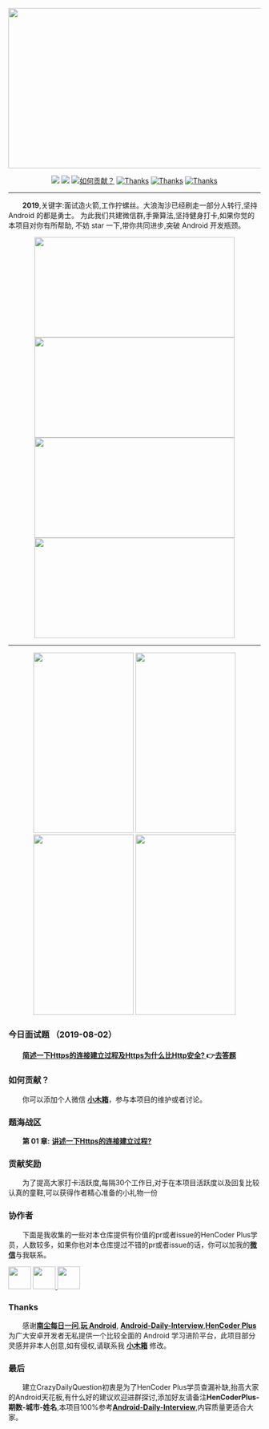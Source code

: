  <p align="center">
   <a href="https://github.com/Moosphan/Android-Daily-Interview" target="_blank">
 	  <img src="https://raw.githubusercontent.com/MicroKibaco/CrazyDailyQuestion/master/image/title.png" width="1200" height="320"/>
   </a>
 </p>
 
 <p align="center">
   <a href="#主要面向对象"><img src="https://img.shields.io/badge/%E9%9D%A2%E5%90%91-Android%E5%BC%80%E5%8F%91-%232CC159.svg"></a>
   <a href="https://raw.githubusercontent.com/MicroKibaco/CrazyDailyQuestion/master/image/wechat.png"><img src="https://img.shields.io/badge/%E5%BE%AE%E4%BF%A1%E5%8F%B7-小木箱-green.svg"></a>
   <a href="https://ke.qq.com/course/381952"><img src="https://img.shields.io/badge/Welcome-%E5%8A%A0%E5%85%A5%E6%88%91%E4%BB%AC-orange.svg" alt="如何贡献？"></a>
   <a href="https://www.wanandroid.com"><img src="https://img.shields.io/badge/Thanks-wanandroid-%23095B87.svg" alt="Thanks"></a>
   <a href="https://github.com/Moosphan/Android-Daily-Interview"><img src="https://img.shields.io/badge/Thanks-AndroidDailyInterview-%23095B87.svg" alt="Thanks"></a>
   <a href="https://www.cnblogs.com/liushilin/tag/每日一问/"><img src="https://img.shields.io/badge/Thanks-南尘-%23095B87.svg" alt="Thanks"></a>
</p>
 
 
 
 ----------------
 &emsp;&emsp;**2019**,关键字:面试造火箭,工作拧螺丝。大浪淘沙已经刷走一部分人转行,坚持 Android 的都是勇士。
 为此我们共建微信群,手撕算法,坚持健身打卡,如果你觉的本项目对你有所帮助,
 不妨 star 一下,带你共同进步,突破 Android 开发瓶颈。

<div  align="center">  
 <img src="https://raw.githubusercontent.com/MicroKibaco/CrazyDailyQuestion/master/image/algorithm-plus-01.png" width="400" height="200" />
 <img src="https://raw.githubusercontent.com/MicroKibaco/CrazyDailyQuestion/master/image/algorithm-plus-02.png" width="400" height="200" />
</div>

 <div  align="center">  
 <img src="https://raw.githubusercontent.com/MicroKibaco/CrazyDailyQuestion/master/image/algorithm-plus-03.png" width="400" height="200" />
 <img src="https://raw.githubusercontent.com/MicroKibaco/CrazyDailyQuestion/master/image/algorithm-plus-03.png" width="400" height="200" />
</div>

 ----------------


<div  align="center">  
<img src="https://raw.githubusercontent.com/MicroKibaco/CrazyDailyQuestion/master/image/fitness-01.png" width="200" height="360"/>
<img src="https://raw.githubusercontent.com/MicroKibaco/CrazyDailyQuestion/master/image/fitness-01.png" width="200" height="360"/>
<img src="https://raw.githubusercontent.com/MicroKibaco/CrazyDailyQuestion/master/image/fitness-01.png" width="200" height="360" />
<img src="https://raw.githubusercontent.com/MicroKibaco/CrazyDailyQuestion/master/image/fitness-01.png"  width="200" height="360"/>
</div>


### 今日面试题 （2019-08-02）

 

####  &emsp;&emsp;[简述一下Https的连接建立过程及Https为什么比Http安全? ](https://github.com/MicroKibaco/CrazyDailyQuestion/issues/1)👉[去答题](https://github.com/MicroKibaco/CrazyDailyQuestion/issues/1)

### 如何贡献？
 
&emsp;&emsp;你可以添加个人微信 [**小木箱**](https://raw.githubusercontent.com/MicroKibaco/CrazyDailyQuestion/master/image/wechat.png)，参与本项目的维护或者讨论。

### 题海战区
 
&emsp;&emsp;**第 01 章:** [**讲述一下Https的连接建立过程?**](https://github.com/MicroKibaco/CrazyDailyQuestion/issues/1)


### 贡献奖励
&emsp;&emsp;为了提高大家打卡活跃度,每隔30个工作日,对于在本项目活跃度以及回复比较认真的童鞋,可以获得作者精心准备的小礼物一份
 

### 协作者

&emsp;&emsp;下面是我收集的一些对本仓库提供有价值的pr或者issue的HenCoder Plus学员，人数较多，如果你也对本仓库提过不错的pr或者issue的话，你可以加我的[**微信**](https://raw.githubusercontent.com/MicroKibaco/CrazyDailyQuestion/master/image/wechat.png)与我联系。 

<a href="https://github.com/zhjlong">
    <img src="https://avatars0.githubusercontent.com/u/13428247?s=400&v=4" width="45px"></a>
<a href="https://github.com/775821shiwoa">  
    <img src="https://avatars3.githubusercontent.com/u/13410623?s=400&v=4" width="45px">
</a>
 <a href="https://github.com/happyburglar">  
     <img src="https://avatars0.githubusercontent.com/u/20477349?s=400&v=4" width="45px">
 </a>
 
 ### Thanks
 
 &emsp;&emsp;感谢[**南尘每日一问**](https://www.cnblogs.com/liushilin/tag/每日一问/),[**玩 Android**](https://www.wanandroid.com/), [**Android-Daily-Interview**](https://github.com/Moosphan/Android-Daily-Interview),[**HenCoder Plus**](https://hencoder.com/) 为广大安卓开发者无私提供一个比较全面的 Android 学习进阶平台，此项目部分灵感并非本人创意,如有侵权,请联系我 [**小木箱**](https://raw.githubusercontent.com/MicroKibaco/CrazyDailyQuestion/master/image/wechat.png) 修改。

 
### 最后

 &emsp;&emsp;建立CrazyDailyQuestion初衷是为了HenCoder Plus学员查漏补缺,抬高大家的Android天花板,有什么好的建议欢迎进群探讨,添加好友请备注**HenCoderPlus-期数-城市-姓名**,本项目100%参考[**Android-Daily-Interview**](https://github.com/Moosphan/Android-Daily-Interview),内容质量更适合大家。


